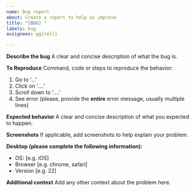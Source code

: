 ```yaml
---
name: Bug report
about: Create a report to help us improve
title: "[BUG] "
labels: bug
assignees: ggirelli

---
```


**Describe the bug**
A clear and concise description of what the bug is.

**To Reproduce**
Command, code or steps to reproduce the behavior:
1. Go to '...'
2. Click on '....'
3. Scroll down to '....'
4. See error (please, provide the **entire** error message, usually multiple lines)

**Expected behavior**
A clear and concise description of what you expected to happen.

**Screenshots**
If applicable, add screenshots to help explain your problem.

**Desktop (please complete the following information):**
 - OS: [e.g. iOS]
 - Browser [e.g. chrome, safari]
 - Version [e.g. 22]

**Additional context**
Add any other context about the problem here.
